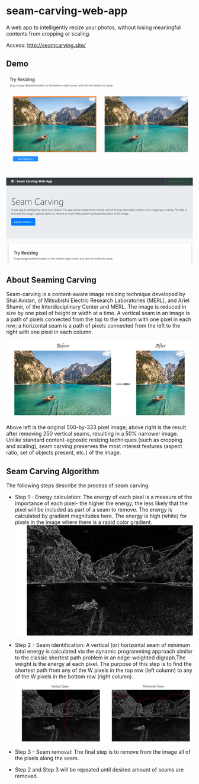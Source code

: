 # seam-carving-web-app
A web app to intelligently resize your photos, without losing meaningful contents from cropping or scaling. 

Access: http://seamcarving.site/

## Demo
![image](https://raw.githubusercontent.com/94ycwang/seam-carving-web-app/master/img/demo.gif)
<br>
<br>
<br>
![image](https://raw.githubusercontent.com/94ycwang/seam-carving-web-app/master/img/util.gif)

## About Seaming Carving
Seam-carving is a content-aware image resizing technique developed by Shai Avidan, of Mitsubishi Electric Research Laboratories (MERL), and Ariel Shamir, of the Interdisciplinary Center and MERL. The image is reduced in size by one pixel of height or width at a time. A vertical seam in an image is a path of pixels connected from the top to the bottom with one pixel in each row; a horizontal seam is a path of pixels connected from the left to the right with one pixel in each column.

![image](https://raw.githubusercontent.com/94ycwang/seam-carving-web-app/master/img/compare.jpg)

Above left is the original 500-by-333 pixel image; above right is the result after removing 250 vertical seams, resulting in a 50% narrower image. Unlike standard content-agnostic resizing techniques (such as cropping and scaling), seam carving preserves the most interest features (aspect ratio, set of objects present, etc.) of the image.

## Seam Carving Algorithm
The following steps describe the process of seam carving.

- Step 1 - Energy calculation:
The energy of each pixel is a measure of the importance of each pixel- the higher the energy, the less likely that the pixel will be included as part of a seam to remove. The energy is calculated by gradient magnitudes here. The energy is high (white) for pixels in the image where there is a rapid color gradient.
![image](https://raw.githubusercontent.com/94ycwang/seam-carving-web-app/master/img/energy.png)
- Step 2 - Seam identification:
A vertical (or) horizontal seam of minimum total energy is calculated via the dynamic programming approach similar to the classic shortest path problem in an edge-weighted digraph.The weight is the energy at each pixel. The purpose of this step is to find the shortest path from any of the W pixels in the top row (left column) to any of the W pixels in the bottom row (right column).
![image](https://raw.githubusercontent.com/94ycwang/seam-carving-web-app/master/img/seams.jpg)
- Step 3 - Seam removal:
The final step is to remove from the image all of the pixels along the seam.

- Step 2 and Step 3 will be repeated until desired amount of seams are removed.

